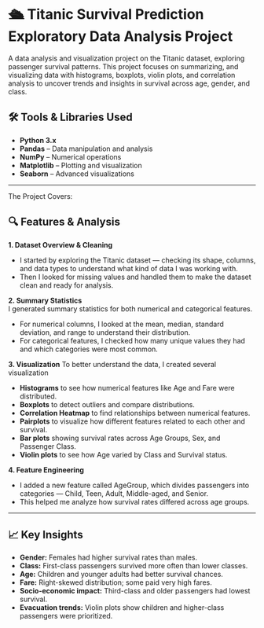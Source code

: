 # 🛳 Titanic Survival Prediction Exploratory Data Analysis Project
A data analysis and visualization project on the Titanic dataset, exploring passenger survival patterns. This project focuses on summarizing, 
and visualizing data with histograms, boxplots, violin plots, and correlation analysis to uncover trends and insights in survival across age, gender, and class.

## 🛠 Tools & Libraries Used

- **Python 3.x**  
- **Pandas** – Data manipulation and analysis  
- **NumPy** – Numerical operations  
- **Matplotlib** – Plotting and visualization  
- **Seaborn** – Advanced visualizations  

---
The Project Covers:
## 🔍 Features & Analysis

**1. Dataset Overview & Cleaning**  
  -  I started by exploring the Titanic dataset — checking its shape, columns, and data types to understand what kind of data I was working with.
  -  Then I looked for missing values and handled them to make the dataset clean and ready for analysis. 

**2. Summary Statistics**  
   I generated summary statistics for both numerical and categorical features.
  -  For numerical columns, I looked at the mean, median, standard deviation, and range to understand their distribution.
  -  For categorical features, I checked how many unique values they had and which categories were most common. 

**3. Visualization**
   To better understand the data, I created several visualization 
  - **Histograms** to see how numerical features like Age and Fare were distributed.
  - **Boxplots** to detect outliers and compare distributions.
  - **Correlation Heatmap** to find relationships between numerical features.
  - **Pairplots** to visualize how different features related to each other and survival.
  - **Bar plots** showing survival rates across Age Groups, Sex, and Passenger Class.
  - **Violin plots** to see how Age varied by Class and Survival status. 

**4. Feature Engineering**  
  -  I added a new feature called AgeGroup, which divides passengers into categories — Child, Teen, Adult, Middle-aged, and Senior.
  -  This helped me analyze how survival rates differed across age groups.

---

## 📈 Key Insights

- **Gender:** Females had higher survival rates than males.  
- **Class:** First-class passengers survived more often than lower classes.  
- **Age:** Children and younger adults had better survival chances.  
- **Fare:** Right-skewed distribution; some paid very high fares.  
- **Socio-economic impact:** Third-class and older passengers had lowest survival.  
- **Evacuation trends:** Violin plots show children and higher-class passengers were prioritized.  


